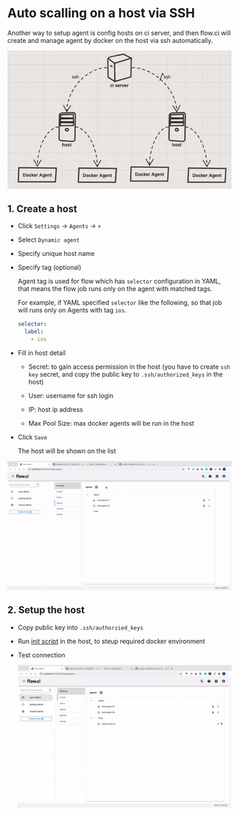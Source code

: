 # Auto scalling on a host via SSH

Another way to setup agent is config hosts on ci server, and then flow.ci will create and manage agent by docker on the host via ssh automatically.

![ssh host structure](../../_images/agents/ssh_host_structure.png)

## 1. Create a host

* Click `Settings` -> `Agents` -> `+`
* Select `Dynamic agent`
* Specify unique host name
* Specify tag (optional)

    Agent tag is used for flow which has `selector` configuration in YAML, that means the flow job runs only on the agent with matched tags.

    For example, if YAML specified `selector` like the following, so that job will runs only on Agents with tag `ios`.

    ```yaml
    selector:
      label:
        - ios
    ```

* Fill in host detail
  * Secret: to gain access permission in the host (you have to create `ssh key` secret, and copy the public key to `.ssh/authorized_keys` in the host)

  * User: username for ssh login

  * IP: host ip address

  * Max Pool Size: max docker agents will be run in the host

* Click `Save`

    The host will be shown on the list

![how to create host](../../_images/agents/create_host.gif)

## 2. Setup the host

* Copy public key into `.ssh/authorzied_keys`

* Run [init script](https://github.com/FlowCI/docker-install/blob/master/host-init.sh) in the host, to steup required docker environment

* Test connection

  ![test host](../../_images/agents/test_host.gif)